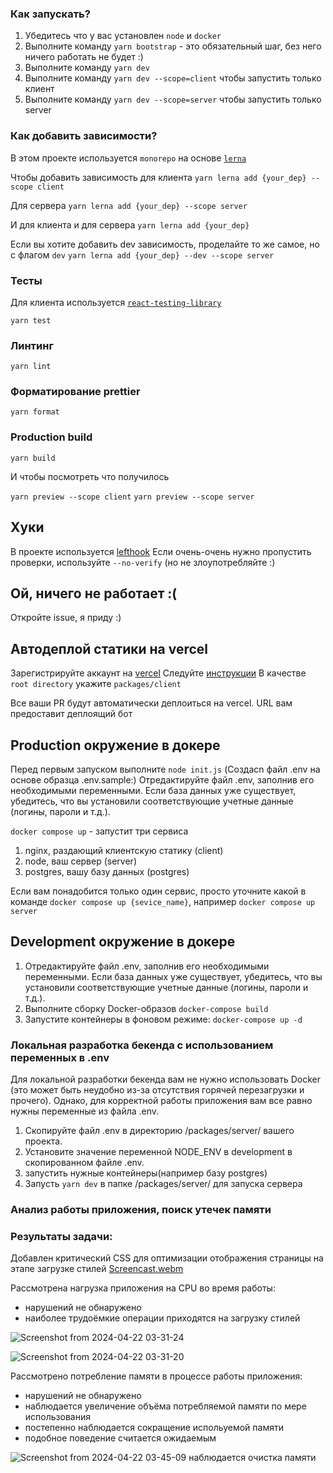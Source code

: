 ### Как запускать?

1. Убедитесь что у вас установлен `node` и `docker`
2. Выполните команду `yarn bootstrap` - это обязательный шаг, без него ничего работать не будет :)
3. Выполните команду `yarn dev`
4. Выполните команду `yarn dev --scope=client` чтобы запустить только клиент
5. Выполните команду `yarn dev --scope=server` чтобы запустить только server

### Как добавить зависимости?

В этом проекте используется `monorepo` на основе [`lerna`](https://github.com/lerna/lerna)

Чтобы добавить зависимость для клиента
`yarn lerna add {your_dep} --scope client`

Для сервера
`yarn lerna add {your_dep} --scope server`

И для клиента и для сервера
`yarn lerna add {your_dep}`

Если вы хотите добавить dev зависимость, проделайте то же самое, но с флагом `dev`
`yarn lerna add {your_dep} --dev --scope server`

### Тесты

Для клиента используется [`react-testing-library`](https://testing-library.com/docs/react-testing-library/intro/)

`yarn test`

### Линтинг

`yarn lint`

### Форматирование prettier

`yarn format`

### Production build

`yarn build`

И чтобы посмотреть что получилось

`yarn preview --scope client`
`yarn preview --scope server`

## Хуки

В проекте используется [lefthook](https://github.com/evilmartians/lefthook)
Если очень-очень нужно пропустить проверки, используйте `--no-verify` (но не злоупотребляйте :)

## Ой, ничего не работает :(

Откройте issue, я приду :)

## Автодеплой статики на vercel

Зарегистрируйте аккаунт на [vercel](https://vercel.com/)
Следуйте [инструкции](https://vitejs.dev/guide/static-deploy.html#vercel-for-git)
В качестве `root directory` укажите `packages/client`

Все ваши PR будут автоматически деплоиться на vercel. URL вам предоставит деплоящий бот

## Production окружение в докере

Перед первым запуском выполните `node init.js` (Создаcn файл .env на основе образца .env.sample:)
Отредактируйте файл .env, заполнив его необходимыми переменными. Если база данных уже существует, убедитесь, что вы установили соответствующие учетные данные (логины, пароли и т.д.).

`docker compose up` - запустит три сервиса

1. nginx, раздающий клиентскую статику (client)
2. node, ваш сервер (server)
3. postgres, вашу базу данных (postgres)

Если вам понадобится только один сервис, просто уточните какой в команде
`docker compose up {sevice_name}`, например `docker compose up server`

## Development окружение в докере

1. Отредактируйте файл .env, заполнив его необходимыми переменными. Если база данных уже существует, убедитесь, что вы установили соответствующие учетные данные (логины, пароли и т.д.).
2. Выполните сборку Docker-образов `docker-compose build`
3. Запустите контейнеры в фоновом режиме: `docker-compose up -d`

### Локальная разработка бекенда с использованием переменных в .env

Для локальной разработки бекенда вам не нужно использовать Docker (это может быть неудобно из-за отсутствия горячей перезагрузки и прочего). Однако, для корректной работы приложения вам все равно нужны переменные из файла .env.

1. Скопируйте файл .env в директорию /packages/server/ вашего проекта.
2. Установите значение переменной NODE_ENV в development в скопированном файле .env.
3. запустить нужные контейнеры(например базу postgres)
4. Запусть `yarn dev` в папке /packages/server/ для запуска сервера

### Анализ работы приложения, поиск утечек памяти

### Результаты задачи:

Добавлен критический CSS для оптимизации отображения страницы на этапе загрузке стилей
[Screencast.webm](https://github.com/harlequin-plus/dreamteam_mf05/assets/71240827/ea7dd43c-849b-4581-8089-3b9edfd8b105)

Рассмотрена нагрузка приложения на CPU во время работы:

- нарушений не обнаружено
- наиболее трудоёмкие операции приходятся на загрузку стилей

![Screenshot from 2024-04-22 03-31-24](https://github.com/harlequin-plus/dreamteam_mf05/assets/71240827/cafa3d9c-01ad-4a72-bd56-305418b3694d)

![Screenshot from 2024-04-22 03-31-20](https://github.com/harlequin-plus/dreamteam_mf05/assets/71240827/6f69cee8-7289-4091-9e28-53b328a1829f)

Рассмотрено потребление памяти в процессе работы приложения:

- нарушений не обнаружено
- наблюдается увеличение объёма потребляемой памяти по мере использования
- постепенно наблюдается сокращение испольуемой памяти
- подобное поведение считается ожидаемым

![Screenshot from 2024-04-22 03-45-09](https://github.com/harlequin-plus/dreamteam_mf05/assets/71240827/263890b1-a621-4de8-9e6e-eb941399e393)
наблюдается очистка памяти
